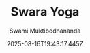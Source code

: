 ---
title: "Swara Yoga"
date: "2025-08-16T19:43:17.445Z"
author: "Swami Muktibodhananda"
read_year: "NO"
recommendation: '3'
url: /bookshelf/swara-yoga
---